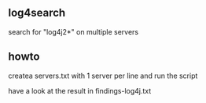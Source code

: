 ## log4search

search for "log4j2*" on multiple servers

## howto
createa servers.txt with 1 server per line and run the script

have a look at the result in findings-log4j.txt
